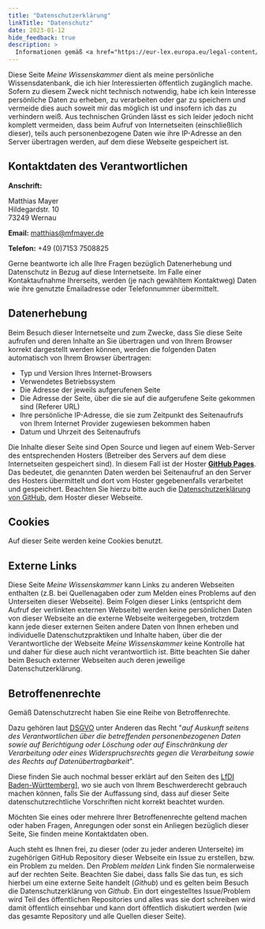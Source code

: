 ```yaml
---
title: "Datenschutzerklärung"
linkTitle: "Datenschutz"
date: 2023-01-12
hide_feedback: true
description: >
  Informationen gemäß <a href="https://eur-lex.europa.eu/legal-content/DE/TXT/?uri=CELEX:02016R0679-20160504">Datenschutz-Grundverordnung (DSGVO) Abschnitt 2, Artikel 13 und 14</a>.
---
```


Diese Seite *Meine Wissenskammer* dient als meine persönliche Wissensdatenbank, die ich hier Interessierten öffentlich zugänglich mache. Sofern zu diesem Zweck nicht technisch notwendig, habe ich kein Interesse persönliche Daten zu erheben, zu verarbeiten oder gar zu speichern und vermeide dies auch soweit mir das möglich ist und insofern ich das zu verhindern weiß. Aus technischen Gründen lässt es sich leider jedoch nicht komplett vermeiden, dass beim Aufruf von Internetseiten (einschließlich dieser), teils auch personenbezogene Daten wie ihre IP-Adresse an den Server übertragen werden, auf dem diese Webseite gespeichert ist.

## Kontaktdaten des Verantwortlichen

**Anschrift:**

Matthias Mayer<br>
Hildegardstr. 10<br>
73249 Wernau<br>

**Email:** matthias@mfmayer.de

**Telefon:** +49 (0)7153 7508825

Gerne beantworte ich alle Ihre Fragen bezüglich Datenerhebung und Datenschutz in Bezug auf diese Internetseite. Im Falle einer Kontaktaufnahme Ihrerseits, werden (je nach gewähltem Kontaktweg) Daten wie ihre genutzte Emailadresse oder Telefonnummer übermittelt.

## Datenerhebung

Beim Besuch dieser Internetseite und zum Zwecke, dass Sie diese Seite aufrufen und deren Inhalte an Sie übertragen und von Ihrem Browser korrekt dargestellt werden können, werden die folgenden Daten automatisch von Ihrem Browser übertragen:

* Typ und Version Ihres Internet-Browsers
* Verwendetes Betriebssystem
* Die Adresse der jeweils aufgerufenen Seite
* Die Adresse der Seite, über die sie auf die aufgerufene Seite gekommen sind (Referer URL)
* Ihre persönliche IP-Adresse, die sie zum Zeitpunkt des Seitenaufrufs von Ihrem Internet Provider zugewiesen bekommen haben
* Datum und Uhrzeit des Seitenaufrufs

Die Inhalte dieser Seite sind Open Source und liegen auf einem Web-Server des entsprechenden Hosters (Betreiber des Servers auf dem diese Internetseiten gespeichert sind). In diesem Fall ist der Hoster **[GitHub Pages](https://pages.github.com)**. Das bedeutet, die genannten Daten werden bei Seitenaufruf an den Server des Hosters übermittelt und dort vom Hoster gegebenenfalls verarbeitet und gespeichert. Beachten Sie hierzu bitte auch die [Datenschutzerklärung von GitHub](https://docs.github.com/de/site-policy/privacy-policies/github-privacy-statement), dem Hoster dieser Webseite.

## Cookies

Auf dieser Seite werden keine Cookies benutzt.

## Externe Links

Diese Seite *Meine Wissenskammer* kann Links zu anderen Webseiten enthalten (z.B. bei Quellenagaben oder zum Melden eines Problems auf den Unterseiten dieser Webseite). Beim Folgen dieser Links (entspricht dem Aufruf der verlinkten externen Webseite) werden keine persönlichen Daten von dieser Webseite an die externe Webseite weitergegeben, trotzdem kann jede dieser externen Seiten andere Daten von Ihnen erheben und individuelle Datenschutzpraktiken und Inhalte haben, über die der Verantwortliche der Webseite *Meine Wissenskammer* keine Kontrolle hat und daher für diese auch nicht verantwortlich ist. Bitte beachten Sie daher beim Besuch externer Webseiten auch deren jeweilige Datenschutzerklärung.

## Betroffenenrechte

Gemäß Datenschutzrecht haben Sie eine Reihe von Betroffenrechte.

Dazu gehören laut [DSGVO](https://eur-lex.europa.eu/legal-content/DE/TXT/?uri=CELEX:02016R0679-20160504) unter Anderen das Recht "*auf Auskunft seitens des Verantwortlichen über die betreffenden personenbezogenen Daten sowie auf Berichtigung oder Löschung oder auf Einschränkung der Verarbeitung oder eines Widerspruchsrechts gegen die Verarbeitung sowie des Rechts auf Datenübertragbarkeit*".

Diese finden Sie auch nochmal besser erklärt auf den Seiten des [LfDI Baden-Württemberg](https://www.baden-wuerttemberg.datenschutz.de/ihre-betroffenenrechte/)], wo sie auch von Ihrem Beschwerderecht gebrauch machen können, falls Sie der Auffassung sind, dass auf dieser Seite datenschutzrechtliche Vorschriften nicht korrekt beachtet wurden.

Möchten Sie eines oder mehrere Ihrer Betroffenenrechte geltend machen oder haben Fragen, Anregungen oder sonst ein Anliegen bezüglich dieser Seite, Sie finden meine Kontaktdaten oben.

Auch steht es Ihnen frei, zu dieser (oder zu jeder anderen Unterseite) im zugehörigen GitHub Repository dieser Webseite ein Issue zu erstellen, bzw. ein Problem zu melden. Den *Problem melden* Link finden Sie normalerweise auf der rechten Seite. Beachten Sie dabei, dass falls Sie das tun, es sich hierbei um eine externe Seite handelt (*Github*) und es gelten beim Besuch die Datenschutzerklärung von *Github*. Ein dort eingestelltes Issue/Problem wird Teil des öffentlichen Repositories und alles was sie dort schreiben wird damit öffentlich einsehbar und kann dort öffentlich diskutiert werden (wie das gesamte Repository und alle Quellen dieser Seite).
